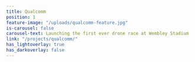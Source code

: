 ```yaml
---
title: Qualcomm
position: 1
feature-image: "/uploads/qualcomm-feature.jpg"
is-carousel: false
carousel-text: Launching the first ever drone race at Wembley Stadium
link: "/projects/qualcomm/"
has_lightoverlay: true
has_darkoverlay: false
---
```


